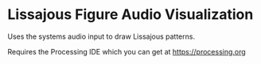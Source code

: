 Lissajous Figure Audio Visualization
========

Uses the systems audio input to draw Lissajous patterns.

Requires the Processing IDE which you can get at https://processing.org
